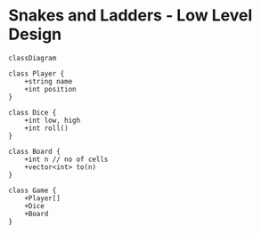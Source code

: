 # Snakes and Ladders - Low Level Design

```mermaid
classDiagram

class Player {
    +string name
    +int position
}

class Dice {
    +int low, high
    +int roll()
}

class Board {
    +int n // no of cells
    +vector<int> to(n)
}

class Game {
    +Player[]
    +Dice
    +Board
}


```
